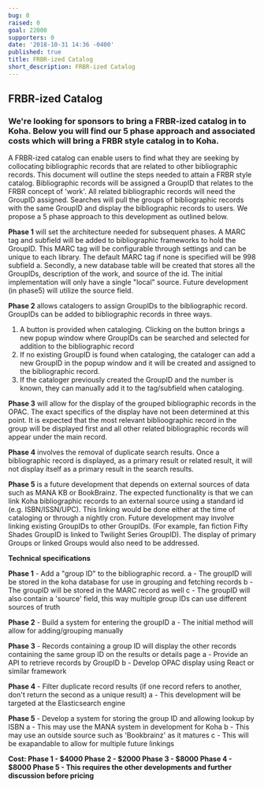 ```yaml
---
bug: 0
raised: 0
goal: 22000
supporters: 0
date: '2018-10-31 14:36 -0400'
published: true
title: FRBR-ized Catalog
short_description: FRBR-ized Catalog
---
```

## FRBR-ized Catalog

### We're looking for sponsors to bring a FRBR-ized catalog in to Koha. Below you will find our 5 phase approach and associated costs which will bring a FRBR style catalog in to Koha. 


A FRBR-ized catalog can enable users to find what they are seeking by collocating bibliographic records that are related to other bibliographic records. This document will outline the steps needed to attain a FRBR style catalog. Bibliographic records will be assigned a GroupID that relates to the FRBR concept of 'work'. All related bibliographic records will need the GroupID assigned. Searches will pull the groups of bibliographic records with the same GroupID and display the bibliographic records to users. We propose a 5 phase approach to this development as outlined below.

**Phase 1** will set the architecture needed for subsequent phases. A MARC tag and subfield will be added to bibliographic frameworks to hold the GroupID. This MARC tag will be configurable through settings and can be unique to each library. The default MARC tag if none is specified will be 998 subfield a. Secondly, a new database table will be created that stores all the GroupIDs, description of the work, and source of the id. The initial implementation will only have a single "local" source. Future development (in phase5) will utilize the source field.

**Phase 2** allows catalogers to assign GroupIDs to the bibliographic record. GroupIDs can be added to bibliographic records in three ways.
1. A button is provided when cataloging. Clicking on the button brings a new popup window where GroupIDs can be searched and selected for addition to the bibliographic record
2. If no existing GroupID is found when cataloging, the cataloger can add a new GroupID in the popup window and it will be created and assigned to the bibliographic record.
3. If the cataloger previously created the GroupID and the number is known, they can manually add it to the tag/subfield when cataloging.

**Phase 3** will allow for the display of the grouped bibliographic records in the OPAC. The exact specifics of the display have not been determined at this point. It is expected that the most relevant biblioographic record in the group will be displayed first and all other related bibliographic records will appear under the main record.

**Phase 4** involves the removal of duplicate search results. Once a bibliographic record is displayed, as a primary result or related result, it will not display itself as a primary result in the search results.

**Phase 5** is a future development that depends on external sources of data such as MANA KB or BookBrainz. The expected functionality is that we can link Koha bibliographic records to an external source using a standard id (e.g. ISBN/ISSN/UPC). This linking would be done either at the time of cataloging or through a nightly cron. Future development may involve linking existing GroupIDs to other GroupIDs. (For example, fan fiction Fifty Shades GroupID is linked to Twilight Series GroupID). The display of primary Groups or linked Groups would also need to be addressed.


**Technical specifications**

**Phase 1** - Add a "group ID" to the bibliographic record.
a - The groupID will be stored in the koha database for use in grouping and fetching records
b - The groupID will be stored in the MARC record as well
c - The groupID will also contain a 'source' field, this way multiple group IDs can use different sources of truth

**Phase 2** - Build a system for entering the groupID
a - The initial method will allow for adding/grouping manually

**Phase 3** - Records containing a group ID will display the other records containing the same group ID on the results or details page
a - Provide an API to retrieve records by GroupID
b - Develop OPAC display using React or similar framework

**Phase 4** - Filter duplicate record results (if one record refers to another, don't return the second as a unique result)
a - This development will be targeted at the Elasticsearch engine

**Phase 5** - Develop a system for storing the group ID and allowing lookup by ISBN
a - This may use the MANA system in development for Koha
b - This may use an outside source such as 'Bookbrainz' as it matures
c - This will be exapandable to allow for multiple future linkings

**Cost:
Phase 1 - $4000
Phase 2 - $2000
Phase 3 - $8000
Phase 4 - $8000
Phase 5 - This requires the other developments and further discussion before pricing**